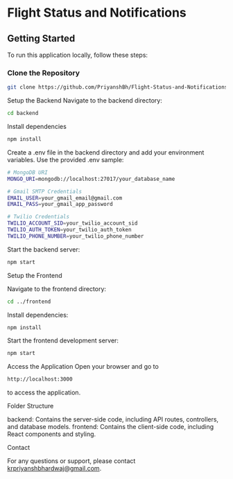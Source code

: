 # Flight Status and Notifications

## Getting Started

To run this application locally, follow these steps:

### Clone the Repository

```bash
git clone https://github.com/PriyanshBh/Flight-Status-and-Notifications.git
```
Setup the Backend
Navigate to the backend directory:
```bash
cd backend
```
Install dependencies
```bash
npm install
```
Create a .env file in the backend directory and add your environment variables. Use the provided .env sample:
```bash
# MongoDB URI
MONGO_URI=mongodb://localhost:27017/your_database_name

# Gmail SMTP Credentials
EMAIL_USER=your_gmail_email@gmail.com
EMAIL_PASS=your_gmail_app_password

# Twilio Credentials
TWILIO_ACCOUNT_SID=your_twilio_account_sid
TWILIO_AUTH_TOKEN=your_twilio_auth_token
TWILIO_PHONE_NUMBER=your_twilio_phone_number
```

 
Start the backend server:
```bash
npm start
```
Setup the Frontend

Navigate to the frontend directory:
```bash
cd ../frontend
```
Install dependencies:
```bash
npm install
```
Start the frontend development server:
```bash
npm start
```

Access the Application
Open your browser and go to 
```bash
http://localhost:3000 
```
to access the application.

Folder Structure

backend: Contains the server-side code, including API routes, controllers, and database models.
frontend: Contains the client-side code, including React components and styling.

Contact

For any questions or support, please contact krpriyanshbhardwaj@gmail.com.
